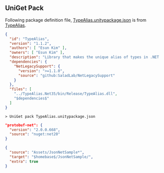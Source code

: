 ## UniGet Pack

Following package definition file, [TypeAlias.unitypackage.json](https://github.com/SaladLab/TypeAlias/blob/master/core/UnityPackage/TypeAlias.unitypackage.json)
is from [TypeAlias](https://github.com/SaladLab/TypeAlias).

```json
{
  "id": "TypeAlias",
  "version": "1.1.2",
  "authors": [ "Esun Kim" ],
  "owners": [ "Esun Kim" ],
  "description": "Library that makes the unique alias of types in .NET.",
  "dependencies": {
    "NetLegacySupport": {
      "version": ">=1.1.0",
      "source": "github:SaladLab/NetLegacySupport"
    }
  },
  "files": [
    "../TypeAlias.Net35/bin/Release/TypeAlias.dll",
    "$dependencies$"
  ]
}
```

```
> UniGet pack TypeAlias.unitypackage.json
```

```json
"protobuf-net": {
  "version": "2.0.0.668",
  "source": "nuget:net20"
}
```

```json
{
  "source": "Assets/JsonNetSample*",
  "target": "$homebase$/JsonNetSample/",
  "extra": true
}
```
